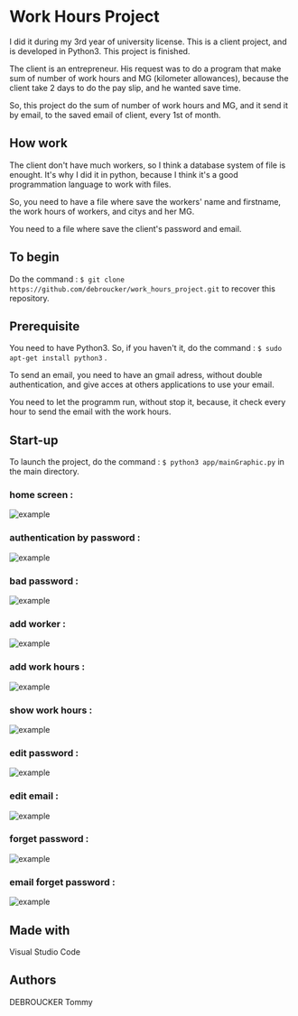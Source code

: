# Work Hours Project

I did it during my 3rd year of university license. This is a client project, and is developed in Python3. This project is finished.

The client is an entrepreneur. His request was to do a program that make sum of number of work hours and MG (kilometer allowances), because the client take 2 days to do the pay slip, and he wanted save time.

So, this project do the sum of number of work hours and MG, and it send it by email, to the saved email of client, every 1st of month.

## How work

The client don't have much workers, so I think a database system of file is enought. It's why I did it in python, because I think it's a good programmation language to work with files.

So, you need to have a file where save the workers' name and firstname, the work hours of workers, and citys and her MG.

You need to a file where save the client's password and email.

## To begin
Do the command :  `$ git clone https://github.com/debroucker/work_hours_project.git` to recover this repository.

## Prerequisite
You need to have Python3.
So, if you haven't it, do the command : `$ sudo apt-get install python3` .

To send an email, you need to have an gmail adress, without double authentication, and give acces at others applications to use your email.

You need to let the programm run, without stop it, because, it check every hour to send the email with the work hours.

## Start-up
To launch the project, do the command : `$ python3 app/mainGraphic.py` in the main directory.


### home screen :
![example](img/home_screen.png)

### authentication by password :
![example](img/password.png)

### bad password :
![example](img/bas_password.png)

### add worker :
![example](img/add_worker.png)

### add work hours :
![example](img/add_work_hours.png)

### show work hours :
![example](img/show_work_hours.png)

### edit password :
![example](img/edit_password.png)

### edit email :
![example](img/edit_email.png)

### forget password :
![example](img/forget_password.png)

### email forget password :
![example](img/email_forget_password.png)


## Made with
Visual Studio Code

## Authors
DEBROUCKER Tommy


